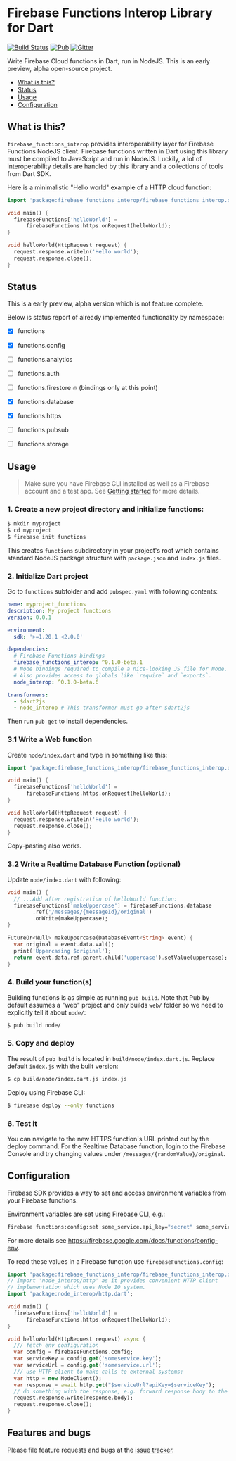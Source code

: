 # Firebase Functions Interop Library for Dart

[![Build Status](https://img.shields.io/travis-ci/pulyaevskiy/firebase-functions-interop.svg?branch=master&style=flat-square)](https://travis-ci.org/pulyaevskiy/firebase-functions-interop) [![Pub](https://img.shields.io/pub/v/firebase_functions_interop.svg?style=flat-square)](https://pub.dartlang.org/packages/firebase_functions_interop) [![Gitter](https://img.shields.io/badge/chat-on%20gitter-c73061.svg?style=flat-square)](https://gitter.im/pulyaevskiy/firebase-functions-interop)

Write Firebase Cloud functions in Dart, run in NodeJS. This is an early
preview, alpha open-source project.

* [What is this?](#what-is-this?)
* [Status](#status)
* [Usage](#usage)
* [Configuration](#configuration)

## What is this?

`firebase_functions_interop` provides interoperability layer for
Firebase Functions NodeJS client. Firebase functions written in Dart
using this library must be compiled to JavaScript and run in NodeJS.
Luckily, a lot of interoperability details are handled by this library
and a collections of tools from Dart SDK.

Here is a minimalistic "Hello world" example of a HTTP cloud function:

```dart
import 'package:firebase_functions_interop/firebase_functions_interop.dart';

void main() {
  firebaseFunctions['helloWorld'] =
      firebaseFunctions.https.onRequest(helloWorld);
}

void helloWorld(HttpRequest request) {
  request.response.writeln('Hello world');
  request.response.close();
}
```

## Status

This is a early preview, alpha version which is not feature complete.

Below is status report of already implemented functionality by
namespace:

- [x] functions
- [x] functions.config
- [ ] functions.analytics
- [ ] functions.auth
- [ ] functions.firestore :fire: (bindings only at this point)
- [x] functions.database
- [x] functions.https
- [ ] functions.pubsub
- [ ] functions.storage


## Usage

> Make sure you have Firebase CLI installed as well as a Firebase account
> and a test app.
> See [Getting started](https://firebase.google.com/docs/functions/get-started)
> for more details.

### 1. Create a new project directory and initialize functions:

```bash
$ mkdir myproject
$ cd myproject
$ firebase init functions
```

This creates `functions` subdirectory in your project's root which contains
standard NodeJS package structure with `package.json` and `index.js` files.

### 2. Initialize Dart project

Go to `functions` subfolder and add `pubspec.yaml` with following contents:

```yaml
name: myproject_functions
description: My project functions
version: 0.0.1

environment:
  sdk: '>=1.20.1 <2.0.0'

dependencies:
  # Firebase Functions bindings
  firebase_functions_interop: ^0.1.0-beta.1
  # Node bindings required to compile a nice-looking JS file for Node.
  # Also provides access to globals like `require` and `exports`.
  node_interop: ^0.1.0-beta.6

transformers:
  - $dart2js
  - node_interop # This transformer must go after $dart2js
```

Then run `pub get` to install dependencies.

### 3.1 Write a Web function

Create `node/index.dart` and type in something like this:

```dart
import 'package:firebase_functions_interop/firebase_functions_interop.dart';

void main() {
  firebaseFunctions['helloWorld'] =
      firebaseFunctions.https.onRequest(helloWorld);
}

void helloWorld(HttpRequest request) {
  request.response.writeln('Hello world');
  request.response.close();
}
```

Copy-pasting also works.

### 3.2 Write a Realtime Database Function (optional)

Update `node/index.dart` with following:

```dart
void main() {
  // ...Add after registration of helloWorld function:
  firebaseFunctions['makeUppercase'] = firebaseFunctions.database
        .ref('/messages/{messageId}/original')
        .onWrite(makeUppercase);
}

FutureOr<Null> makeUppercase(DatabaseEvent<String> event) {
  var original = event.data.val();
  print('Uppercasing $original');
  return event.data.ref.parent.child('uppercase').setValue(uppercase);
}
```

### 4. Build your function(s)

Building functions is as simple as running `pub build`. Note that Pub by
default assumes a "web" project and only builds `web/` folder so we need
to explicitly tell it about `node/`:

```bash
$ pub build node/
```

### 5. Copy and deploy

The result of `pub build` is located in `build/node/index.dart.js`. Replace
default `index.js` with the built version:

```bash
$ cp build/node/index.dart.js index.js
```

Deploy using Firebase CLI:

```bash
$ firebase deploy --only functions
```

### 6. Test it

You can navigate to the new HTTPS function's URL printed out by the deploy command.
For the Realtime Database function, login to the Firebase Console and try
changing values under `/messages/{randomValue}/original`.

## Configuration

Firebase SDK provides a way to set and access environment variables from
your Firebase functions.

Environment variables are set using Firebase CLI, e.g.:

```bash
firebase functions:config:set some_service.api_key="secret" some_service.url="https://api.example.com"
```

For more details see https://firebase.google.com/docs/functions/config-env.

To read these values in a Firebase function use `firebaseFunctions.config`:

```dart
import 'package:firebase_functions_interop/firebase_functions_interop.dart';
// Import 'node_interop/http' as it provides convenient HTTP client
// implementation which uses Node IO system.
import 'package:node_interop/http.dart';

void main() {
  firebaseFunctions['helloWorld'] =
      firebaseFunctions.https.onRequest(helloWorld);
}

void helloWorld(HttpRequest request) async {
  /// fetch env configuration
  var config = firebaseFunctions.config;
  var serviceKey = config.get('someservice.key');
  var serviceUrl = config.get('someservice.url');
  /// use HTTP client to make calls to external systems:
  var http = new NodeClient();
  var response = await http.get("$serviceUrl?apiKey=$serviceKey");
  // do something with the response, e.g. forward response body to the client:
  request.response.write(response.body);
  request.response.close();
}
```

## Features and bugs

Please file feature requests and bugs at the [issue tracker][tracker].

[tracker]: https://github.com/pulyaevskiy/firebase-functions-interop/issues/new
